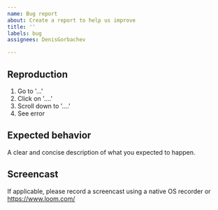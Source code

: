 ```yaml
---
name: Bug report
about: Create a report to help us improve
title: ''
labels: bug
assignees: DenisGorbachev

---
```


## Reproduction

1. Go to '...'
2. Click on '....'
3. Scroll down to '....'
4. See error

## Expected behavior

A clear and concise description of what you expected to happen.

## Screencast
If applicable, please record a screencast using a native OS recorder or https://www.loom.com/
